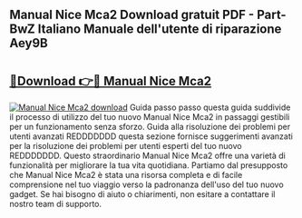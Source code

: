 ## Manual Nice Mca2 Download gratuit PDF - Part-BwZ Italiano Manuale dell'utente di riparazione Aey9B

# <h2><a href="http://dfg9ixb.blite.top/?on=Manual+Nice+Mca2">🔗Download 👉🔴 Manual Nice Mca2</a></h2>

[![Manual Nice Mca2 download](https://i.imgur.com/lujVjoI.png)](http://dfg9ixb.blite.top/?on=Manual+Nice+Mca2)
Guida passo passo questa guida suddivide il processo di utilizzo del tuo nuovo Manual Nice Mca2 in passaggi gestibili per un funzionamento senza sforzo. Guida alla risoluzione dei problemi per utenti avanzati REDDDDDDD questa sezione fornisce suggerimenti avanzati per la risoluzione dei problemi per utenti esperti del tuo nuovo REDDDDDDD. Questo straordinario Manual Nice Mca2 offre una varietà di funzionalità per migliorare la tua vita quotidiana. Partiamo dal presupposto che Manual Nice Mca2 è stata una risorsa completa e di facile comprensione nel tuo viaggio verso la padronanza dell'uso del tuo nuovo gadget. Se hai bisogno di aiuto o chiarimenti, non esitare a contattare il nostro team di supporto.
